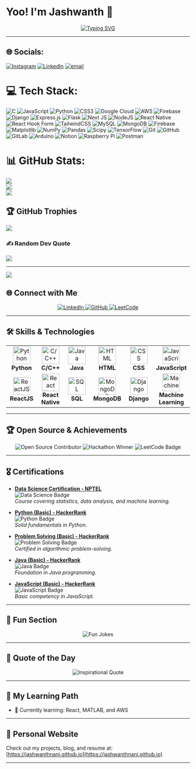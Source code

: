 # Yoo! I'm Jashwanth 👋

<p align="center">
  <a href="https://github.com/jashwanthbavandlapalli">
    <img src="https://readme-typing-svg.demolab.com?font=Fira+Code&weight=500&size=22&pause=1000&color=58A6FF&center=true&vCenter=true&width=435&lines=Aspiring+Software+Engineer;Passionate+about+Coding;Solved+150%2B+Problems+on+LeetCode;Always+Learning+New+Tech!" alt="Typing SVG" />
  </a>
</p>

---


## 🌐 Socials:
[![Instagram](https://img.shields.io/badge/Instagram-%23E4405F.svg?logo=Instagram&logoColor=white)](https://instagram.com/jashwanth_bavandlapalli) [![LinkedIn](https://img.shields.io/badge/LinkedIn-%230077B5.svg?logo=linkedin&logoColor=white)](https://linkedin.com/in/www.linkedin.com/in/jashwanth-bavandlapalli-6a5a70267) [![email](https://img.shields.io/badge/Email-D14836?logo=gmail&logoColor=white)](mailto:bavandlapallijashwanth@gmail.com) 

# 💻 Tech Stack:
![C](https://img.shields.io/badge/c-%2300599C.svg?style=for-the-badge&logo=c&logoColor=white) ![JavaScript](https://img.shields.io/badge/javascript-%23323330.svg?style=for-the-badge&logo=javascript&logoColor=%23F7DF1E) ![Python](https://img.shields.io/badge/python-3670A0?style=for-the-badge&logo=python&logoColor=ffdd54) ![CSS3](https://img.shields.io/badge/css3-%231572B6.svg?style=for-the-badge&logo=css3&logoColor=white) ![Google Cloud](https://img.shields.io/badge/GoogleCloud-%234285F4.svg?style=for-the-badge&logo=google-cloud&logoColor=white) ![AWS](https://img.shields.io/badge/AWS-%23FF9900.svg?style=for-the-badge&logo=amazon-aws&logoColor=white) ![Firebase](https://img.shields.io/badge/firebase-%23039BE5.svg?style=for-the-badge&logo=firebase) ![Django](https://img.shields.io/badge/django-%23092E20.svg?style=for-the-badge&logo=django&logoColor=white) ![Express.js](https://img.shields.io/badge/express.js-%23404d59.svg?style=for-the-badge&logo=express&logoColor=%2361DAFB) ![Flask](https://img.shields.io/badge/flask-%23000.svg?style=for-the-badge&logo=flask&logoColor=white) ![Next JS](https://img.shields.io/badge/Next-black?style=for-the-badge&logo=next.js&logoColor=white) ![NodeJS](https://img.shields.io/badge/node.js-6DA55F?style=for-the-badge&logo=node.js&logoColor=white) ![React Native](https://img.shields.io/badge/react_native-%2320232a.svg?style=for-the-badge&logo=react&logoColor=%2361DAFB) ![React Hook Form](https://img.shields.io/badge/React%20Hook%20Form-%23EC5990.svg?style=for-the-badge&logo=reacthookform&logoColor=white) ![TailwindCSS](https://img.shields.io/badge/tailwindcss-%2338B2AC.svg?style=for-the-badge&logo=tailwind-css&logoColor=white) ![MySQL](https://img.shields.io/badge/mysql-4479A1.svg?style=for-the-badge&logo=mysql&logoColor=white) ![MongoDB](https://img.shields.io/badge/MongoDB-%234ea94b.svg?style=for-the-badge&logo=mongodb&logoColor=white) ![Firebase](https://img.shields.io/badge/firebase-a08021?style=for-the-badge&logo=firebase&logoColor=ffcd34) ![Matplotlib](https://img.shields.io/badge/Matplotlib-%23ffffff.svg?style=for-the-badge&logo=Matplotlib&logoColor=black) ![NumPy](https://img.shields.io/badge/numpy-%23013243.svg?style=for-the-badge&logo=numpy&logoColor=white) ![Pandas](https://img.shields.io/badge/pandas-%23150458.svg?style=for-the-badge&logo=pandas&logoColor=white) ![Scipy](https://img.shields.io/badge/SciPy-%230C55A5.svg?style=for-the-badge&logo=scipy&logoColor=%white) ![TensorFlow](https://img.shields.io/badge/TensorFlow-%23FF6F00.svg?style=for-the-badge&logo=TensorFlow&logoColor=white) ![Git](https://img.shields.io/badge/git-%23F05033.svg?style=for-the-badge&logo=git&logoColor=white) ![GitHub](https://img.shields.io/badge/github-%23121011.svg?style=for-the-badge&logo=github&logoColor=white) ![GitLab](https://img.shields.io/badge/gitlab-%23181717.svg?style=for-the-badge&logo=gitlab&logoColor=white) ![Arduino](https://img.shields.io/badge/-Arduino-00979D?style=for-the-badge&logo=Arduino&logoColor=white) ![Notion](https://img.shields.io/badge/Notion-%23000000.svg?style=for-the-badge&logo=notion&logoColor=white) ![Raspberry Pi](https://img.shields.io/badge/-Raspberry_Pi-C51A4A?style=for-the-badge&logo=Raspberry-Pi) ![Postman](https://img.shields.io/badge/Postman-FF6C37?style=for-the-badge&logo=postman&logoColor=white)
# 📊 GitHub Stats:
![](https://github-readme-stats.vercel.app/api?username=jashwanthnani&theme=blue_navy&hide_border=false&include_all_commits=false&count_private=false)<br/>
![](https://nirzak-streak-stats.vercel.app/?user=jashwanthnani&theme=blue_navy&hide_border=false)<br/>
![](https://github-readme-stats.vercel.app/api/top-langs/?username=jashwanthnani&theme=blue_navy&hide_border=false&include_all_commits=false&count_private=false&layout=compact)

## 🏆 GitHub Trophies
![](https://github-profile-trophy.vercel.app/?username=jashwanthnani&theme=radical&no-frame=false&no-bg=true&margin-w=4)

### ✍️ Random Dev Quote
![](https://quotes-github-readme.vercel.app/api?type=horizontal&theme=radical)

---
[![](https://visitcount.itsvg.in/api?id=jashwanthnani&icon=0&color=1)](https://visitcount.itsvg.in)

<!-- Proudly created with GPRM ( https://gprm.itsvg.in ) -->

## 🌐 Connect with Me

<p align="center">
  <a href="https://www.linkedin.com/in/jashwanthbavandlapalli/">
    <img src="https://img.shields.io/badge/LinkedIn-0A66C2?style=for-the-badge&logo=linkedin&logoColor=white" alt="LinkedIn">
  </a>
  <a href="https://github.com/jashwanthbavandlapalli">
    <img src="https://img.shields.io/badge/GitHub-181717?style=for-the-badge&logo=github&logoColor=white" alt="GitHub">
  </a>
  <a href="https://leetcode.com/u/JashwanthNani/">
    <img src="https://img.shields.io/badge/LeetCode-FFA116?style=for-the-badge&logo=leetcode&logoColor=black" alt="LeetCode">
  </a>
</p>

---

## 🛠️ Skills & Technologies

<table align="center">
  <tr>
    <td align="center" width="96">
      <img src="https://img.icons8.com/color/48/000000/python.png" alt="Python" width="48" height="48"/><br>
      <b>Python</b>
    </td>
    <td align="center" width="96">
      <img src="https://img.icons8.com/color/48/000000/c-plus-plus-logo.png" alt="C/C++" width="48" height="48"/><br>
      <b>C/C++</b>
    </td>
    <td align="center" width="96">
      <img src="https://img.icons8.com/color/48/000000/java-coffee-cup-logo.png" alt="Java" width="48" height="48"/><br>
      <b>Java</b>
    </td>
    <td align="center" width="96">
      <img src="https://img.icons8.com/color/48/000000/html-5.png" alt="HTML" width="48" height="48"/><br>
      <b>HTML</b>
    </td>
    <td align="center" width="96">
      <img src="https://img.icons8.com/color/48/000000/css3.png" alt="CSS" width="48" height="48"/><br>
      <b>CSS</b>
    </td>
    <td align="center" width="96">
      <img src="https://img.icons8.com/color/48/000000/javascript.png" alt="JavaScript" width="48" height="48"/><br>
      <b>JavaScript</b>
    </td>
  </tr>
  <tr>
    <td align="center" width="96">
      <img src="https://img.icons8.com/plasticine/48/000000/react.png" alt="ReactJS" width="48" height="48"/><br>
      <b>ReactJS</b>
    </td>
    <td align="center" width="96">
      <img src="https://img.icons8.com/officel/48/000000/react.png" alt="React Native" width="48" height="48"/><br>
      <b>React Native</b>
    </td>
    <td align="center" width="96">
      <img src="https://img.icons8.com/color/48/000000/sql.png" alt="SQL" width="48" height="48"/><br>
      <b>SQL</b>
    </td>
    <td align="center" width="96">
      <img src="https://img.icons8.com/color/48/000000/mongodb.png" alt="MongoDB" width="48" height="48"/><br>
      <b>MongoDB</b>
    </td>
    <td align="center" width="96">
      <img src="https://img.icons8.com/color/48/000000/django.png" alt="Django" width="48" height="48"/><br>
      <b>Django</b>
    </td>
    <td align="center" width="96">
      <img src="https://img.icons8.com/color/48/000000/artificial-intelligence.png" alt="Machine Learning" width="48" height="48"/><br>
      <b>Machine Learning</b>
    </td>
  </tr>
</table>

---

## 🏆 Open Source & Achievements

<p align="center">
  <img src="https://img.shields.io/badge/Open%20Source%20Contributor-F05032?style=for-the-badge&logo=git&logoColor=white" alt="Open Source Contributor">
  <img src="https://img.shields.io/badge/Hackathon%20Winner-FF4500?style=for-the-badge&logo=trophy&logoColor=white" alt="Hackathon Winner">
  <img src="https://img.shields.io/badge/150%2B%20LeetCode%20Problems-FFA116?style=for-the-badge&logo=leetcode&logoColor=white" alt="LeetCode Badge">
</p>

---

## 🎖️ Certifications

- **[Data Science Certification - NPTEL](https://nptel.ac.in/noc/courses/noc21/c44)**  
  ![Data Science Badge](https://img.shields.io/badge/-Data%20Science-blue?style=for-the-badge&logo=udemy)  
  *Course covering statistics, data analysis, and machine learning.*

- **[Python (Basic) - HackerRank](https://www.hackerrank.com/certificates/1a3a23fcdd8f)**  
  ![Python Badge](https://img.shields.io/badge/-Python-blue?style=for-the-badge&logo=python&logoColor=white)  
  *Solid fundamentals in Python.*

- **[Problem Solving (Basic) - HackerRank](https://www.hackerrank.com/certificates/99d0992f7857)**  
  ![Problem Solving Badge](https://img.shields.io/badge/-Problem%20Solving-brightgreen?style=for-the-badge&logo=hackerrank&logoColor=white)  
  *Certified in algorithmic problem-solving.*

- **[Java (Basic) - HackerRank](https://www.hackerrank.com/certificates/7dceda0fe822)**  
  ![Java Badge](https://img.shields.io/badge/-Java-orange?style=for-the-badge&logo=java&logoColor=white)  
  *Foundation in Java programming.*

- **[JavaScript (Basic) - HackerRank](https://www.hackerrank.com/certificates/b38561c38083)**  
  ![JavaScript Badge](https://img.shields.io/badge/-JavaScript-yellow?style=for-the-badge&logo=javascript&logoColor=black)  
  *Basic competency in JavaScript.*
  
---

## 🎨 Fun Section

<p align="center">
  <img src="https://readme-jokes.vercel.app/api?theme=dark" alt="Fun Jokes">
</p>

---

## 🌟 Quote of the Day

<p align="center">
  <img src="https://quotes-github-readme.vercel.app/api?type=horizontal&theme=dark" alt="Inspirational Quote">
</p>

---

## 🎯 My Learning Path

- 🌱 Currently learning: React, MATLAB, and AWS

---

## 🔗 Personal Website

Check out my projects, blog, and resume at:  
[https://jashwanthnani.github.io](https://jashwanthnani.github.io)

---
